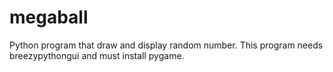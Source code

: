 # megaball
Python program that draw and display random number. This program needs breezypythongui and must install pygame. 
